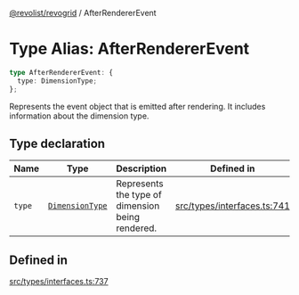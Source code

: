 [@revolist/revogrid](README.md) / AfterRendererEvent

# Type Alias: AfterRendererEvent

```ts
type AfterRendererEvent: {
  type: DimensionType;
};
```

Represents the event object that is emitted after rendering.
It includes information about the dimension type.

## Type declaration

| Name | Type | Description | Defined in |
| ------ | ------ | ------ | ------ |
| `type` | [`DimensionType`](TypeAlias.DimensionType.md) | Represents the type of dimension being rendered. | [src/types/interfaces.ts:741](https://github.com/revolist/revogrid/blob/4748dc40d552fad7de1d972fe2fbcf7386e67858/src/types/interfaces.ts#L741) |

## Defined in

[src/types/interfaces.ts:737](https://github.com/revolist/revogrid/blob/4748dc40d552fad7de1d972fe2fbcf7386e67858/src/types/interfaces.ts#L737)
